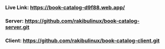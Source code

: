 ### Live Link: https://book-catalog-d9f88.web.app/

### Server: https://github.com/rakibulinux/book-catalog-server.git

### Client: https://github.com/rakibulinux/book-catalog-client.git
